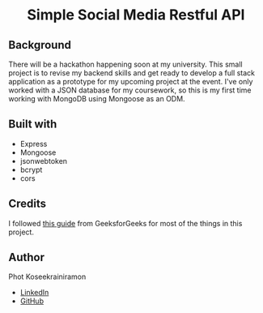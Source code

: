 # <p align="center">Simple Social Media Restful API</p>

## Background

There will be a hackathon happening soon at my university. This small project is to revise my backend skills and get ready to develop a full stack application as a prototype for my upcoming project at the event. I've only worked with a JSON database for my coursework, so this is my first time working with MongoDB using Mongoose as an ODM.

## Built with

- Express
- Mongoose
- jsonwebtoken
- bcrypt
- cors

## Credits

I followed [this guide](https://www.geeksforgeeks.org/build-a-social-media-rest-api-using-node-js-a-complete-guide/) from GeeksforGeeks for most of the things in this project.

## Author
Phot Koseekrainiramon
- [LinkedIn](https://www.linkedin.com/in/phot-kosee/)
- [GitHub](https://github.com/photkosee)
